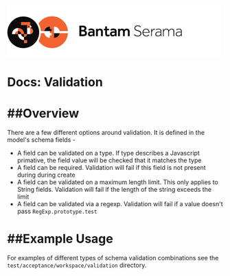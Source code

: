 ![Serama](../serama.png)

Docs: Validation
========

##Overview
========

There are a few different options around validation. It is defined in the model's schema fields -

  - A field can be validated on a type. If type describes a Javascript primative, the field value will be checked that it matches the type
  - A field can be required. Validation will fail if this field is not present during during create
  - A field can be validated on a maximum length limit.  This only applies to String fields.  Validation will fail if the length of the string exceeds the limit
  - A field can be validated via a regexp. Validation will fail if a value doesn't pass `RegExp.prototype.test`

##Example Usage
=============

For examples of different types of schema validation combinations see the `test/acceptance/workspace/validation` directory.

